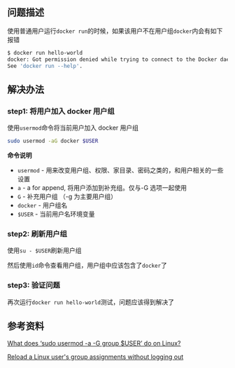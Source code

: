 [//title]: (普通用户docker-run报错socket-permission-denied解决办法)
[//englishtitle]: (docker-socket-permission-denied-resovled)
[//category]: (docker)
[//tags]: (docker,socket,permission-denied)
[//createtime]: (2020-04-28)
[//updatetime]: (2020-04-28)

## 问题描述

使用普通用户运行`docker run`的时候，如果该用户不在用户组`docker`内会有如下报错

```bash
$ docker run hello-world
docker: Got permission denied while trying to connect to the Docker daemon socket at unix:///var/run/docker.sock: Post http://%2Fvar%2Frun%2Fdocker.sock/v1.40/containers/create: dial unix /var/run/docker.sock: connect: permission denied.
See 'docker run --help'.
```

## 解决办法

### step1: 将用户加入 docker 用户组

使用`usermod`命令将当前用户加入 docker 用户组

```bash
sudo usermod -aG docker $USER
```

**命令说明**

- `usermod` - 用来改变用户组、权限、家目录、密码之类的，和用户相关的一些设置
- `a` - a for append, 将用户添加到补充组。仅与-G 选项一起使用
- `G` - 补充用户组 （-g 为主要用户组）
- `docker` - 用户组名
- `$USER` - 当前用户名环境变量

### step2: 刷新用户组

使用`su - $USER`刷新用户组

然后使用`id`命令查看用户组，用户组中应该包含了`docker`了

### step3: 验证问题

再次运行`docker run hello-world`测试，问题应该得到解决了

## 参考资料

[What does ‘sudo usermod -a -G group \$USER’ do on Linux?](https://techoverflow.net/2019/04/30/what-does-sudo-usermod-a-g-docker-user-do-on-linux/)

[Reload a Linux user's group assignments without logging out
](https://superuser.com/questions/272061/reload-a-linux-users-group-assignments-without-logging-out)
